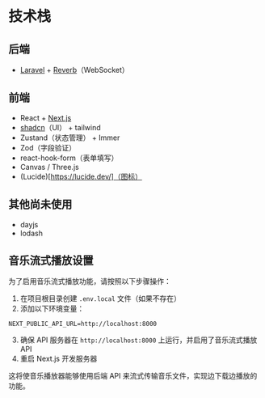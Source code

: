 # 技术栈

## 后端

- [Laravel](https://laravel.com/) + [Reverb](https://laravel.com/docs/12.x/reverb)（WebSocket）

## 前端

- React + [Next.js](https://nextjs.org)
- [shadcn](https://ui.shadcn.com/)（UI） + tailwind
- Zustand（状态管理） + Immer
- Zod（字段验证）
- react-hook-form（表单填写）
- Canvas / Three.js
- (Lucide)[https://lucide.dev/]（图标）

## 其他尚未使用

- dayjs
- lodash

## 音乐流式播放设置

为了启用音乐流式播放功能，请按照以下步骤操作：

1. 在项目根目录创建 `.env.local` 文件（如果不存在）
2. 添加以下环境变量：

```
NEXT_PUBLIC_API_URL=http://localhost:8000
```

3. 确保 API 服务器在 `http://localhost:8000` 上运行，并启用了音乐流式播放 API
4. 重启 Next.js 开发服务器

这将使音乐播放器能够使用后端 API 来流式传输音乐文件，实现边下载边播放的功能。
